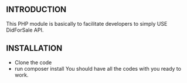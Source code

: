INTRODUCTION
------------
This PHP module is basically to facilitate developers to simply USE DidForSale API.


INSTALLATION
------------
* Clone the code
* run composer install
You should have all the codes with you ready to work. 